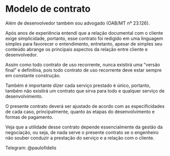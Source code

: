 # Modelo de contrato
Além de desenvolvedor também sou advogado (OAB/MT nº 23.126).

Após anos de experiência entendi que a relação documental com o cliente exige simplicidade, portanto, esse contrato foi redigido em uma linguagem simples para favorecer o entendimento, entretanto, apesar de simples seu conteúdo abrange os principais aspectos da relação entre cliente e desenvolvedor.

Assim como todo contrato de uso recorrente, nunca existirá uma “versão final” e definitiva, pois todo contrato de uso recorrente deve estar sempre em constante construção.

Também é importante dizer cada serviço prestado é único, portanto, também não existirá um contrato que sirva para todo e qualquer serviço de desenvolvimento.

O presente contrato deverá ser ajustado de acordo com as especificidades de cada caso, principalmente, quanto às etapas do desenvolvimento e formas de pagamento.

Veja que a utilidade desse contrato depende essencialmente da gestão da negociação, ou seja, de nada serve o presente contrato se o engenheiro não souber conduzir a prestação do serviço e a relação com o cliente.

Telegram: @paulofidelis
